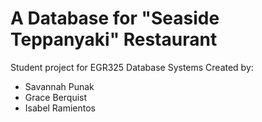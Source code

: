 <h1>A Database for "Seaside Teppanyaki" Restaurant</h1>
Student project for EGR325 Database Systems
Created by:
<ul>
  <li>Savannah Punak</li>
  <li>Grace Berquist</li>
  <li>Isabel Ramientos</li>
</ul>
